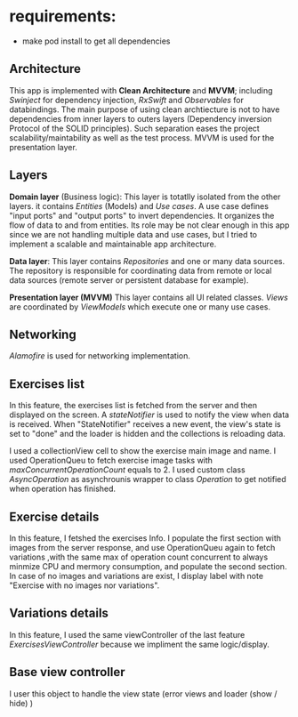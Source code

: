 
# requirements: 
- make pod install to get all dependencies

## Architecture
This app is implemented with **Clean Architecture** and **MVVM**; including *Swinject* for dependency injection,  *RxSwift* and *Observables* for databindings.
The main purpose of using clean archtiecture is not to have dependencies from inner layers to outers layers (Dependency inversion Protocol of the SOLID principles). Such separation eases the project scalability/maintability as well as the test process.
MVVM is used for the presentation layer.

## Layers

**Domain layer**
(Business logic): This layer is totatlly isolated from the other layers. it contains *Entities* (Models) and *Use cases*. 
A use case defines "input ports" and "output ports" to invert dependencies. It organizes the flow of data to and from entities. Its role may be not clear enough in this app since we are not handling multiple data and use cases, but I tried to implement a scalable and maintainable app architecture.

**Data layer**:
This layer contains *Repositories* and one or many data sources. The repository is responsible for coordinating data from remote or local data sources (remote server or persistent database for example).

**Presentation layer (MVVM)**
This layer contains all UI related classes. *Views* are coordinated by *ViewModels* which execute one or many use cases.

## Networking
*Alamofire* is used for networking implementation.

## Exercises list
In this feature, the exercises list is fetched from the server and then displayed on the screen.
A *stateNotifier* is used to notify the view when data is received. When "StateNotifier" receives a new event, the view's state is set to "done" and the loader is hidden and the collections is reloading data.

I used a collectionView cell to show the exercise main image and name. 
I used OperationQueu to fetch exercise image tasks with *maxConcurrentOperationCount* equals to 2. I used custom class *AsyncOperation* as asynchrounis wrapper to class *Operation* to get notified when operation has finished.

## Exercise details
In this feature, I fetshed the exercises Info. I populate the first section with images from the server response, and use OperationQueu again to fetch variations ,with the same max of operation count concurrent to always minmize CPU and mermory consumption, and populate the second section.
In case of no images and variations are exist, I display label with note "Exercise with no images nor variations".

## Variations details
In this feature, I used the same viewController of the last feature *ExercisesViewController* because we impliment the same logic/display.

## Base view controller
I user this object to handle  the view state (error views and loader (show / hide) )
